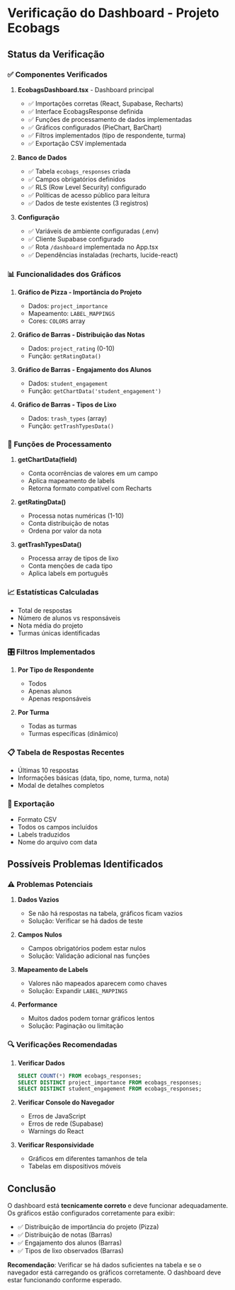# Verificação do Dashboard - Projeto Ecobags

## Status da Verificação

### ✅ Componentes Verificados

1. **EcobagsDashboard.tsx** - Dashboard principal
   - ✅ Importações corretas (React, Supabase, Recharts)
   - ✅ Interface EcobagsResponse definida
   - ✅ Funções de processamento de dados implementadas
   - ✅ Gráficos configurados (PieChart, BarChart)
   - ✅ Filtros implementados (tipo de respondente, turma)
   - ✅ Exportação CSV implementada

2. **Banco de Dados**
   - ✅ Tabela `ecobags_responses` criada
   - ✅ Campos obrigatórios definidos
   - ✅ RLS (Row Level Security) configurado
   - ✅ Políticas de acesso público para leitura
   - ✅ Dados de teste existentes (3 registros)

3. **Configuração**
   - ✅ Variáveis de ambiente configuradas (.env)
   - ✅ Cliente Supabase configurado
   - ✅ Rota `/dashboard` implementada no App.tsx
   - ✅ Dependências instaladas (recharts, lucide-react)

### 📊 Funcionalidades dos Gráficos

1. **Gráfico de Pizza - Importância do Projeto**
   - Dados: `project_importance`
   - Mapeamento: `LABEL_MAPPINGS`
   - Cores: `COLORS` array

2. **Gráfico de Barras - Distribuição das Notas**
   - Dados: `project_rating` (0-10)
   - Função: `getRatingData()`

3. **Gráfico de Barras - Engajamento dos Alunos**
   - Dados: `student_engagement`
   - Função: `getChartData('student_engagement')`

4. **Gráfico de Barras - Tipos de Lixo**
   - Dados: `trash_types` (array)
   - Função: `getTrashTypesData()`

### 🔧 Funções de Processamento

1. **getChartData(field)**
   - Conta ocorrências de valores em um campo
   - Aplica mapeamento de labels
   - Retorna formato compatível com Recharts

2. **getRatingData()**
   - Processa notas numéricas (1-10)
   - Conta distribuição de notas
   - Ordena por valor da nota

3. **getTrashTypesData()**
   - Processa array de tipos de lixo
   - Conta menções de cada tipo
   - Aplica labels em português

### 📈 Estatísticas Calculadas

- Total de respostas
- Número de alunos vs responsáveis
- Nota média do projeto
- Turmas únicas identificadas

### 🎛️ Filtros Implementados

1. **Por Tipo de Respondente**
   - Todos
   - Apenas alunos
   - Apenas responsáveis

2. **Por Turma**
   - Todas as turmas
   - Turmas específicas (dinâmico)

### 📋 Tabela de Respostas Recentes

- Últimas 10 respostas
- Informações básicas (data, tipo, nome, turma, nota)
- Modal de detalhes completos

### 💾 Exportação

- Formato CSV
- Todos os campos incluídos
- Labels traduzidos
- Nome do arquivo com data

## Possíveis Problemas Identificados

### ⚠️ Problemas Potenciais

1. **Dados Vazios**
   - Se não há respostas na tabela, gráficos ficam vazios
   - Solução: Verificar se há dados de teste

2. **Campos Nulos**
   - Campos obrigatórios podem estar nulos
   - Solução: Validação adicional nas funções

3. **Mapeamento de Labels**
   - Valores não mapeados aparecem como chaves
   - Solução: Expandir `LABEL_MAPPINGS`

4. **Performance**
   - Muitos dados podem tornar gráficos lentos
   - Solução: Paginação ou limitação

### 🔍 Verificações Recomendadas

1. **Verificar Dados**
   ```sql
   SELECT COUNT(*) FROM ecobags_responses;
   SELECT DISTINCT project_importance FROM ecobags_responses;
   SELECT DISTINCT student_engagement FROM ecobags_responses;
   ```

2. **Verificar Console do Navegador**
   - Erros de JavaScript
   - Erros de rede (Supabase)
   - Warnings do React

3. **Verificar Responsividade**
   - Gráficos em diferentes tamanhos de tela
   - Tabelas em dispositivos móveis

## Conclusão

O dashboard está **tecnicamente correto** e deve funcionar adequadamente. Os gráficos estão configurados corretamente para exibir:

- ✅ Distribuição de importância do projeto (Pizza)
- ✅ Distribuição de notas (Barras)
- ✅ Engajamento dos alunos (Barras)
- ✅ Tipos de lixo observados (Barras)

**Recomendação**: Verificar se há dados suficientes na tabela e se o navegador está carregando os gráficos corretamente. O dashboard deve estar funcionando conforme esperado.
